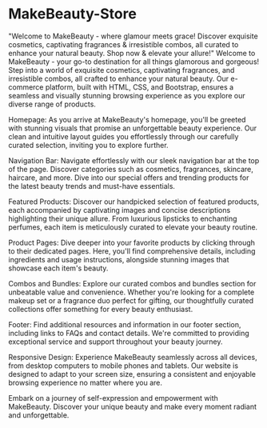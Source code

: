 # MakeBeauty-Store
 "Welcome to MakeBeauty - where glamour meets grace! Discover exquisite cosmetics, captivating fragrances &amp; irresistible combos, all curated to enhance your natural beauty. Shop now &amp; elevate your allure!"
Welcome to MakeBeauty - your go-to destination for all things glamorous and gorgeous! Step into a world of exquisite cosmetics, captivating fragrances, and irresistible combos, all crafted to enhance your natural beauty. Our e-commerce platform, built with HTML, CSS, and Bootstrap, ensures a seamless and visually stunning browsing experience as you explore our diverse range of products.

Homepage:
As you arrive at MakeBeauty's homepage, you'll be greeted with stunning visuals that promise an unforgettable beauty experience. Our clean and intuitive layout guides you effortlessly through our carefully curated selection, inviting you to explore further.

Navigation Bar:
Navigate effortlessly with our sleek navigation bar at the top of the page. Discover categories such as cosmetics, fragrances, skincare, haircare, and more. Dive into our special offers and trending products for the latest beauty trends and must-have essentials.

Featured Products:
Discover our handpicked selection of featured products, each accompanied by captivating images and concise descriptions highlighting their unique allure. From luxurious lipsticks to enchanting perfumes, each item is meticulously curated to elevate your beauty routine.

Product Pages:
Dive deeper into your favorite products by clicking through to their dedicated pages. Here, you'll find comprehensive details, including ingredients and usage instructions, alongside stunning images that showcase each item's beauty.

Combos and Bundles:
Explore our curated combos and bundles section for unbeatable value and convenience. Whether you're looking for a complete makeup set or a fragrance duo perfect for gifting, our thoughtfully curated collections offer something for every beauty enthusiast.

Footer:
Find additional resources and information in our footer section, including links to FAQs and contact details. We're committed to providing exceptional service and support throughout your beauty journey.

Responsive Design:
Experience MakeBeauty seamlessly across all devices, from desktop computers to mobile phones and tablets. Our website is designed to adapt to your screen size, ensuring a consistent and enjoyable browsing experience no matter where you are.

Embark on a journey of self-expression and empowerment with MakeBeauty. Discover your unique beauty and make every moment radiant and unforgettable.

